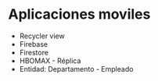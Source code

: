 # Aplicaciones moviles
- Recycler view
- Firebase
- Firestore
- HBOMAX - Réplica
- Entidad: Departamento - Empleado